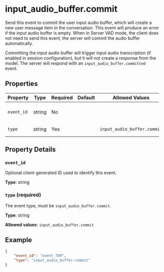 # input_audio_buffer.commit

Send this event to commit the user input audio buffer, which will create a 
new user message item in the conversation. This event will produce an error 
if the input audio buffer is empty. When in Server VAD mode, the client does 
not need to send this event, the server will commit the audio buffer 
automatically.

Committing the input audio buffer will trigger input audio transcription 
(if enabled in session configuration), but it will not create a response 
from the model. The server will respond with an `input_audio_buffer.committed` 
event.


## Properties

| Property | Type | Required | Default | Allowed Values | Description |
| -------- | ---- | -------- | ------- | -------------- | ----------- |
| `event_id` | string | No |  |  | Optional client-generated ID used to identify this event. |
| `type` | string | Yes |  | `input_audio_buffer.commit` | The event type, must be `input_audio_buffer.commit`. |

## Property Details

### `event_id`

Optional client-generated ID used to identify this event.

**Type**: string

### `type` (required)

The event type, must be `input_audio_buffer.commit`.

**Type**: string

**Allowed values**: `input_audio_buffer.commit`

## Example

```json
{
    "event_id": "event_789",
    "type": "input_audio_buffer.commit"
}

```

